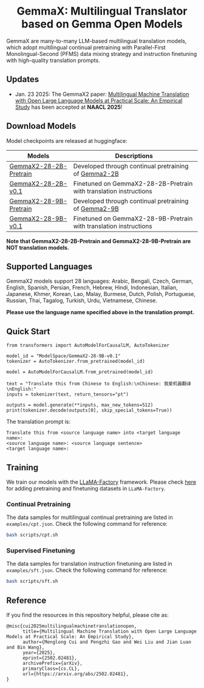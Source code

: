 <div align="center">

# GemmaX: Multilingual Translator based on Gemma Open Models
</div>

GemmaX are many-to-many LLM-based multilingual translation models, which adopt multilingual continual pretraining with Parallel-First Monolingual-Second (PFMS) data mixing strategy and instruction finetuning with high-quality translation prompts.


## Updates

* Jan. 23 2025: The GemmaX2 paper: [Multilingual Machine Translation with Open Large Language Models at Practical Scale: An Empirical Study](https://arxiv.org/abs/2502.02481) has been accepted at **NAACL 2025**!


## Download Models

Model checkpoints are released at huggingface:

| Models                                                                             | Descriptions                                                                                     |
|------------------------------------------------------------------------------------|--------------------------------------------------------------------------------------------------|
| [GemmaX2-28-2B-Pretrain](https://huggingface.co/ModelSpace/GemmaX2-28-2B-Pretrain) | Developed through continual pretraining of [Gemma2-2B](https://huggingface.co/google/gemma-2-2b) |
| [GemmaX2-28-2B-v0.1](https://huggingface.co/ModelSpace/GemmaX2-28-2B-v0.1)         | Finetuned on GemmaX2-28-2B-Pretrain with translation instructions                                |
| [GemmaX2-28-9B-Pretrain](https://huggingface.co/ModelSpace/GemmaX2-28-9B-Pretrain) | Developed through continual pretraining of [Gemma2-9B](https://huggingface.co/google/gemma-2-9b)                                         |
| [GemmaX2-28-9B-v0.1](https://huggingface.co/ModelSpace/GemmaX2-28-9B-v0.1)         | Finetuned on GemmaX2-28-9B-Pretrain with translation instructions                                |

**Note that GemmaX2-28-2B-Pretrain and GemmaX2-28-9B-Pretrain are NOT translation models.**

## Supported Languages

GemmaX2 models support 28 languages: Arabic, Bengali, Czech, German, English, Spanish, Persian, French, Hebrew, Hindi, Indonesian, Italian, Japanese, Khmer, Korean, Lao, Malay, Burmese, Dutch, Polish, Portuguese, Russian, Thai, Tagalog, Turkish, Urdu, Vietnamese, Chinese.

**Please use the language name specified above in the translation prompt.**

## Quick Start

```python3
from transformers import AutoModelForCausalLM, AutoTokenizer

model_id = "ModelSpace/GemmaX2-28-9B-v0.1"
tokenizer = AutoTokenizer.from_pretrained(model_id)

model = AutoModelForCausalLM.from_pretrained(model_id)

text = "Translate this from Chinese to English:\nChinese: 我爱机器翻译\nEnglish:"
inputs = tokenizer(text, return_tensors="pt")

outputs = model.generate(**inputs, max_new_tokens=512)
print(tokenizer.decode(outputs[0], skip_special_tokens=True))
```


The translation prompt is:
```text
Translate this from <source language name> into <target language name>:
<source language name>: <source language sentence>
<target language name>:
```

## Training

We train our models with the [LLaMA-Factory](https://github.com/hiyouga/LLaMA-Factory) framework. Please check [here](https://github.com/hiyouga/LLaMA-Factory/tree/main/data) for adding pretraining and finetuning datasets in `LLaMA-Factory`. 

### Continual Pretraining

The data samples for multilingual continual pretraining are listed in `examples/cpt.json`. Check the following command for reference:

```bash
bash scripts/cpt.sh
```

### Supervised Finetuning

The data samples for translation instruction finetuning are listed in `examples/sft.json`. Check the following command for reference:

```bash
bash scripts/sft.sh
```


## Reference
If you find the resources in this repository helpful, please cite as:
```
@misc{cui2025multilingualmachinetranslationopen,
      title={Multilingual Machine Translation with Open Large Language Models at Practical Scale: An Empirical Study}, 
      author={Menglong Cui and Pengzhi Gao and Wei Liu and Jian Luan and Bin Wang},
      year={2025},
      eprint={2502.02481},
      archivePrefix={arXiv},
      primaryClass={cs.CL},
      url={https://arxiv.org/abs/2502.02481}, 
}
```
